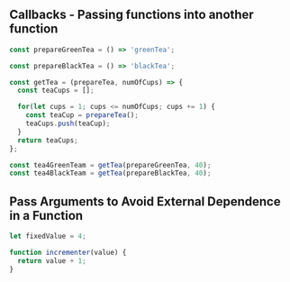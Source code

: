## Callbacks - Passing functions into another function
```js
const prepareGreenTea = () => 'greenTea';

const prepareBlackTea = () => 'blackTea';

const getTea = (prepareTea, numOfCups) => {
  const teaCups = [];

  for(let cups = 1; cups <= numOfCups; cups += 1) {
    const teaCup = prepareTea();
    teaCups.push(teaCup);
  }
  return teaCups;
};

const tea4GreenTeam = getTea(prepareGreenTea, 40);
const tea4BlackTeam = getTea(prepareBlackTea, 40);
```

## Pass Arguments to Avoid External Dependence in a Function
```js
let fixedValue = 4;

function incrementer(value) {
  return value + 1;
}
```
